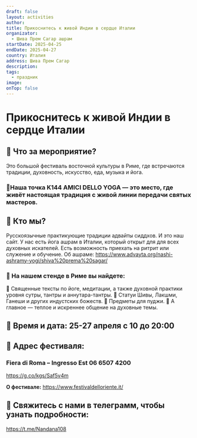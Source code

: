 ```yaml
---
draft: false
layout: activities
author: 
title: Прикоснитесь к живой Индии в сердце Италии
organizator:
  - Шива Прем Сагар ашрам
startDate: 2025-04-25
endDate: 2025-04-27
country: Италия
address: Шива Прем Сагар
description: 
tags:
  - праздник
image: 
onTop: false
---
```




# **Прикоснитесь к живой Индии в сердце Италии**
## 📍 Что за мероприятие?
Это большой фестиваль восточной культуры в Риме,
где встречаются традиции, духовность, искусство, еда, музыка и йога.
### 📍Наша точка K144 AMICI DELLO YOGA — это место, где живёт настоящая традиция с живой линии передачи святых мастеров.
## 📍 Кто мы?
Русскоязычные практикующие традиции адвайты сиддхов. И это наш сайт. У нас есть йога ашрам в Италии, который открыт для для всех духовных искателей. Есть возможность приехать на ритрит или служение и обучение. Об ашраме: https://www.advayta.org/nashi-ashramy-yogi/shiva%20prema%20sagar/

### 📍 На нашем стенде в Риме вы найдете:
🔹 Священные тексты по йоге, медитации, а также духовной практики уровня сутры, тантры и аннутара-тантры.
🔹 Статуи Шивы, Лакшми, Ганеши и других индустских божеств.
🔹 Предметы для пуджи.
🔹 А главное — теплое и искреннее общение на духовные темы.
## 📌 Время и дата: 25-27 апреля с 10 до 20:00
## 📌 Адрес фестиваля:
### Fiera di Roma – Ingresso Est 06 6507 4200
https://g.co/kgs/Saf5v4m

**О фестивале:** https://www.festivaldelloriente.it/

## 📲 Свяжитесь с нами в телеграмм, чтобы узнать подробности:
https://t.me/Nandana108
